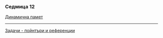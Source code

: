 ### Седмица 12

[Динамична памет](https://drive.google.com/file/d/1eGU0bzZOcPqcAOYkTi_AOFgTO3jZrTyS/view?usp=sharing)

---
[Задачи - пойнтъри и референции](../Tasks/Dynamic%20Memory.md)
